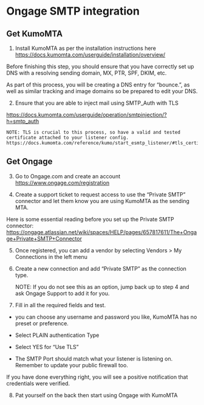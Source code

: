 # Ongage SMTP integration  


## Get KumoMTA 

1. Install KumoMTA as per the installation instructions here  
https://docs.kumomta.com/userguide/installation/overview/ 

Before finishing this step, you should ensure that you have correctly set up DNS with a resolving sending domain, MX, PTR, SPF, DKIM, etc.   

As part of this process, you will be creating a DNS entry for “bounce.<yoursendingdomain>”, as well as similar tracking and image domains so be prepared to edit your DNS. 

2. Ensure that you are able to inject mail using SMTP_Auth with TLS 

  https://docs.kumomta.com/userguide/operation/smtpinjection/?h=smtp_auth 

    NOTE: TLS is crucial to this process, so have a valid and tested certificate attached to your listener config. https://docs.kumomta.com/reference/kumo/start_esmtp_listener/#tls_certificate  

 

## Get Ongage 

3. Go to Ongage.com and create an account https://www.ongage.com/registration 

4. Create a support ticket to request access to use the “Private SMTP” connector and let them know you are using KumoMTA as the sending MTA. 

Here is some essential reading before you set up the Private SMTP connector: 
https://ongage.atlassian.net/wiki/spaces/HELP/pages/657817611/The+Ongage+Private+SMTP+Connector  

5. Once registered, you can add a vendor by selecting Vendors > My Connections in the left menu 

 

6. Create a new connection and add “Private SMTP” as the connection type. 

     NOTE: If you do not see this as an option, jump back up to step 4 and ask Ongage Support to add it for you. 

7. Fill in all the required fields and test. 

* you can choose any username and password you like, KumoMTA has no preset or preference. 

* Select PLAIN authentication Type 

* Select YES for “Use TLS” 

* The SMTP Port should match what your listener is listening on.  Remember to update your public firewall too.  

If you have done everything right, you will see a positive notification that credentials were verified. 

8. Pat yourself on the back then start using Ongage with KumoMTA 

 

